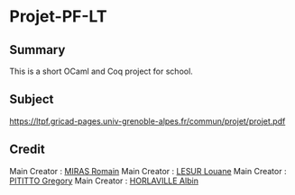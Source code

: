 # Projet-PF-LT
## Summary
This is a short OCaml and Coq project for school.

## Subject
https://ltpf.gricad-pages.univ-grenoble-alpes.fr/commun/projet/projet.pdf

## Credit
Main Creator : [MIRAS Romain](https://github.com/RomainMIRAS)
Main Creator : [LESUR Louane](https://github.com/LouaneL)
Main Creator : [PITITTO Gregory](https://github.com/GregPtto)
Main Creator : [HORLAVILLE Albin](https://github.com/AlbinHorlaville)
